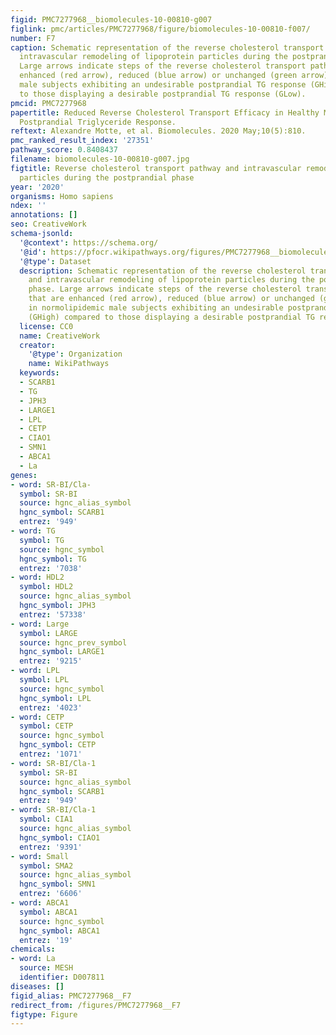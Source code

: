 ```yaml
---
figid: PMC7277968__biomolecules-10-00810-g007
figlink: pmc/articles/PMC7277968/figure/biomolecules-10-00810-f007/
number: F7
caption: Schematic representation of the reverse cholesterol transport pathway and
  intravascular remodeling of lipoprotein particles during the postprandial phase.
  Large arrows indicate steps of the reverse cholesterol transport pathway that are
  enhanced (red arrow), reduced (blue arrow) or unchanged (green arrow) in normolipidemic
  male subjects exhibiting an undesirable postprandial TG response (GHigh) compared
  to those displaying a desirable postprandial TG response (GLow).
pmcid: PMC7277968
papertitle: Reduced Reverse Cholesterol Transport Efficacy in Healthy Men with Undesirable
  Postprandial Triglyceride Response.
reftext: Alexandre Motte, et al. Biomolecules. 2020 May;10(5):810.
pmc_ranked_result_index: '27351'
pathway_score: 0.8408437
filename: biomolecules-10-00810-g007.jpg
figtitle: Reverse cholesterol transport pathway and intravascular remodeling of lipoprotein
  particles during the postprandial phase
year: '2020'
organisms: Homo sapiens
ndex: ''
annotations: []
seo: CreativeWork
schema-jsonld:
  '@context': https://schema.org/
  '@id': https://pfocr.wikipathways.org/figures/PMC7277968__biomolecules-10-00810-g007.html
  '@type': Dataset
  description: Schematic representation of the reverse cholesterol transport pathway
    and intravascular remodeling of lipoprotein particles during the postprandial
    phase. Large arrows indicate steps of the reverse cholesterol transport pathway
    that are enhanced (red arrow), reduced (blue arrow) or unchanged (green arrow)
    in normolipidemic male subjects exhibiting an undesirable postprandial TG response
    (GHigh) compared to those displaying a desirable postprandial TG response (GLow).
  license: CC0
  name: CreativeWork
  creator:
    '@type': Organization
    name: WikiPathways
  keywords:
  - SCARB1
  - TG
  - JPH3
  - LARGE1
  - LPL
  - CETP
  - CIAO1
  - SMN1
  - ABCA1
  - La
genes:
- word: SR-BI/Cla-
  symbol: SR-BI
  source: hgnc_alias_symbol
  hgnc_symbol: SCARB1
  entrez: '949'
- word: TG
  symbol: TG
  source: hgnc_symbol
  hgnc_symbol: TG
  entrez: '7038'
- word: HDL2
  symbol: HDL2
  source: hgnc_alias_symbol
  hgnc_symbol: JPH3
  entrez: '57338'
- word: Large
  symbol: LARGE
  source: hgnc_prev_symbol
  hgnc_symbol: LARGE1
  entrez: '9215'
- word: LPL
  symbol: LPL
  source: hgnc_symbol
  hgnc_symbol: LPL
  entrez: '4023'
- word: СЕТР
  symbol: CETP
  source: hgnc_symbol
  hgnc_symbol: CETP
  entrez: '1071'
- word: SR-BI/Cla-1
  symbol: SR-BI
  source: hgnc_alias_symbol
  hgnc_symbol: SCARB1
  entrez: '949'
- word: SR-BI/Cla-1
  symbol: CIA1
  source: hgnc_alias_symbol
  hgnc_symbol: CIAO1
  entrez: '9391'
- word: Small
  symbol: SMA2
  source: hgnc_alias_symbol
  hgnc_symbol: SMN1
  entrez: '6606'
- word: ABCA1
  symbol: ABCA1
  source: hgnc_symbol
  hgnc_symbol: ABCA1
  entrez: '19'
chemicals:
- word: La
  source: MESH
  identifier: D007811
diseases: []
figid_alias: PMC7277968__F7
redirect_from: /figures/PMC7277968__F7
figtype: Figure
---
```

